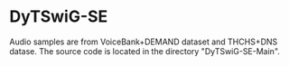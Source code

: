 # DyTSwiG-SE
Audio samples are from VoiceBank+DEMAND dataset and THCHS+DNS datase. The source code is located in the directory "DyTSwiG-SE-Main".
